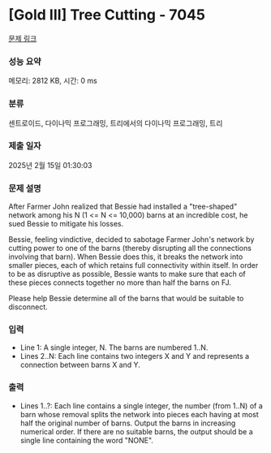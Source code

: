 # [Gold III] Tree Cutting - 7045 

[문제 링크](https://www.acmicpc.net/problem/7045) 

### 성능 요약

메모리: 2812 KB, 시간: 0 ms

### 분류

센트로이드, 다이나믹 프로그래밍, 트리에서의 다이나믹 프로그래밍, 트리

### 제출 일자

2025년 2월 15일 01:30:03

### 문제 설명

<p>After Farmer John realized that Bessie had installed a "tree-shaped" network among his N (1 <= N <= 10,000) barns at an incredible cost, he sued Bessie to mitigate his losses. </p>

<p>Bessie, feeling vindictive, decided to sabotage Farmer John's network by cutting power to one of the barns (thereby disrupting all the connections involving that barn). When Bessie does this, it breaks the network into smaller pieces, each of which retains full connectivity within itself. In order to be as disruptive as possible, Bessie wants to make sure that each of these pieces connects together no more than half the barns on FJ. </p>

<p>Please help Bessie determine all of the barns that would be suitable to disconnect.</p>

### 입력 

 <ul>
	<li>Line 1: A single integer, N. The barns are numbered 1..N. </li>
	<li>Lines 2..N: Each line contains two integers X and Y and represents a connection between barns X and Y.</li>
</ul>

### 출력 

 <ul>
	<li>Lines 1..?: Each line contains a single integer, the number (from 1..N) of a barn whose removal splits the network into pieces each having at most half the original number of barns. Output the barns in increasing numerical order. If there are no suitable barns, the output should be a single line containing the word "NONE".</li>
</ul>

